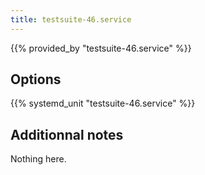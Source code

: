 ```yaml
---
title: testsuite-46.service
---
```


{{% provided_by "testsuite-46.service" %}}

## Options

{{% systemd_unit "testsuite-46.service" %}}

## Additionnal notes

Nothing here.